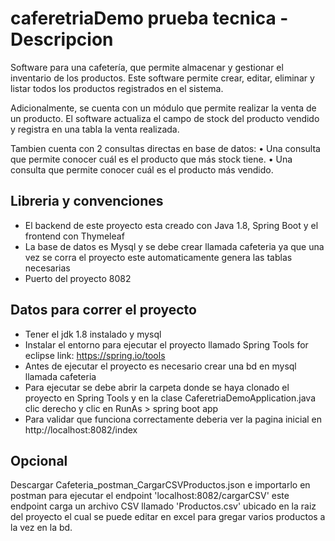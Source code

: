 # caferetriaDemo prueba tecnica - Descripcion

Software para una cafetería, que permite almacenar y gestionar el inventario de los productos.
Este software permite crear, editar, eliminar y listar todos los productos registrados en el sistema.

Adicionalmente, se cuenta con un módulo que permite realizar la venta de un producto. El software actualiza el campo de stock del producto vendido y 
registra en una tabla la venta realizada.

Tambien cuenta con 2 consultas directas en base de datos:
• Una consulta que permite conocer cuál es el producto que más stock tiene.
• Una consulta que permite conocer cuál es el producto más vendido.


## Libreria y convenciones
* El backend de este proyecto esta creado con Java 1.8, Spring Boot y el frontend con Thymeleaf 
* La base de datos es Mysql y se debe crear llamada cafeteria ya que una vez se corra el proyecto este automaticamente genera las tablas necesarias
* Puerto del proyecto 8082


## Datos para correr el proyecto
* Tener el jdk 1.8 instalado y mysql 
* Instalar el entorno para ejecutar el proyecto llamado Spring Tools for eclipse link: https://spring.io/tools
* Antes de ejecutar el proyecto es necesario crear una bd en mysql llamada cafeteria
* Para ejecutar se debe abrir la carpeta donde se haya clonado el proyecto en Spring Tools y 
  en la clase CaferetriaDemoApplication.java clic derecho y clic en RunAs > spring boot app
* Para validar que funciona correctamente deberia ver la pagina inicial en http://localhost:8082/index

## Opcional
Descargar Cafeteria_postman_CargarCSVProductos.json e importarlo en postman para ejecutar el endpoint 'localhost:8082/cargarCSV' 
este endpoint carga un archivo CSV llamado 'Productos.csv' ubicado en la raiz del proyecto el cual se puede editar en excel para 
gregar varios productos a la vez en la bd.
